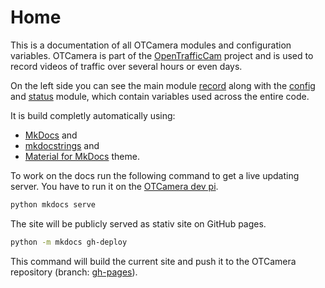 # Home

This is a documentation of all OTCamera modules and configuration variables.
OTCamera is part of the [OpenTrafficCam](https://opentrafficcam.org) project and is used to record videos of traffic over several hours or even days.

On the left side you can see the main module [record](record) along with the [config](config) and [status](status) module, which contain variables used across the entire code.

It is build completly automatically using:

- [MkDocs](https://www.mkdocs.org/) and
- [mkdocstrings](https://github.com/pawamoy/mkdocstrings) and
- [Material for MkDocs](https://squidfunk.github.io/mkdocs-material/) theme.

To work on the docs run the following command to get a live updating server. You have to run it on the [OTCamera dev pi](https://opentrafficcam.org/contribute/otcamera).

```bash
python mkdocs serve
```

The site will be publicly served as stativ site on GitHub pages.

```bash
python -m mkdocs gh-deploy
```

This command will build the current site and push it to the OTCamera repository (branch: [gh-pages](https://github.com/OpenTrafficCam/OTCamera/tree/gh-pages)).
